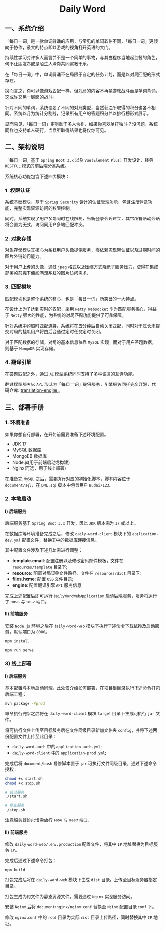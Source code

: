 <h1 align="center">Daily Word</h1>

## 一、系统介绍

「每日一词」是一款单词背诵的应用，与常见的单词软件不同，「每日一词」更倾向于协作，最大的特点即以游戏的视角打开英语的大门。

持续性学习对许多人而言并不是一个简单的事物，与其由程序当地起监督的角色，何不让朋友亦或是陌生人与你共同寓教于乐。

在「每日一词」中，单词背诵不在局限于自定的任务计划，而是以对局匹配的形式存在。

换而言之，你可以像游戏匹配一样，但对局的内容不再是游戏战斗而是单词背诵，这或许又另一层面的战斗。

针对不同的单词，系统设定了不同的对局类型，当然获胜所取得的积分也各不相同。系统以月为统计分割线，记录所有用户的答题积分并以排行榜形式展示。

显而易见，「每日一词」更侧重于多人协作，如果你喜欢单打独斗？没问题，系统同样也支持单人硬行，当然所取得结果也将仅你可见。




## 二、架构说明
「每日一词」基于 `Spring Boot 3.x` 以及 `Vue(Element-Plus)` 开发设计，经典 `RESTFUL` 模式的前后端分离系统。

系统核心功能包含下述四大模块：

### 1. 权限认证
系统基础模块，基于 `Spring Security` 设计的认证管理功能，包含注册登录功能，完整实现资源访问的权限控制。

同时，系统实现了用户多端同时在线限制，当新登录会话建立，其它所有活动会话将会置为无效，访问同用户多端匹配冲突。


### 2. 对象存储
对象存储模块其核心为系统用户头像提供服务，零依赖实现带认证以及过期时间的图片外链访问能力。

对于用户上传的头像，通过 `jpeg` 格式以及压缩方式降低了服务压力，使得在集成部署的前提下便能满足系统的图片访问需求。


### 3. 匹配模块
匹配模块也是整个系统的核心，也是「每日一词」所突出的一大特点。

在设计上为了达到实时的匹配，采用 `Netty Websocket` 作为匹配服务核心，得益于 `Netty` 强大的性能，为系统的对局匹配功能提供了可靠保障。

针对系统中的超时匹配连接，系统将在五分钟后自动关闭匹配，同时对于过长未提交对局的挂机用户将由后台通过定时任务定时关闭。

对于匹配数据的存储，对局的基本信息依靠 `MySQL` 实现，而对于用户答题数据，则基于 `MongoDB` 实现存储。


### 4. 翻译引擎
在答题匹配之外，通过 `AI` 模型系统同时支持了多种语言的互译功能。

翻译模型服务以 `API` 形式为「每日一词」提供服务，引擎服务同样完全开源，代码仓库: [translation-engine
](https://github.com/great-jin/translation-engine)。




## 三、部署手册
### 1. 环境准备
如果你想自行部署，在开始前需要准备下述环境配置。

- JDK 17
- MySQL 数据库
- MongoDB 数据库
- Node.js(用于前端启动或构建)
- Nginx(可选，用于线上部署)

在准备完 `MySQL` 之后，需要执行对应的初始化脚本，脚本内容位于 `document/sql`，在 `DML.sql` 脚本中包含用户 `Budai/123`。



### 2. 本地启动
#### Ⅰ) 后端服务
后端服务基于 `Spring Boot 3.x` 开发，因此 `JDK` 版本需为 `17` 或以上。

在数据库等环境准备完成之后，修改 `daily-word-client` 模块下的 `application-dev.yml` 配置文件，替换其中的数据库连接信息。

其中配置文件涉及下述几处需进行调整：

- **template.email**: 配置注册以及修改密码邮件模板，文件在 `resources/template` 目录下;
- **resource**: 配置对局词典文件路径，文件在 `resources/dict` 目录下;
- **files.home**: 配置 `OSS` 文件目录;
- **engine**: 配置翻译引擎 `API` 服务信息;

完成上述配置后即可运行 `DailyWordWebApplication` 启动后端服务，服务将运行于 `9056` 与 `9057` 端口。


#### Ⅱ) 前端服务
安装 `Node.js` 环境之后在 `daily-word-web` 模块下执行下述命令下载依赖及启动服务，默认端口为 `8080`。
```bash
npm install

npm run serve
```


### 3) 线上部署
#### Ⅰ) 后端服务
基本配置与本地启动同理，此处仅介绍如何部署，在项目根目录执行下述命令打包后端工程：
```bash
mvn package -Pprod 
```

命令执行完毕之后将在 `daily-word-client` 模块 `target` 目录下生成可执行 `jar` 文件。

将可执行文件上传至目标服务后在文件同级目录新加文件夹 `config`，并将下述两份配置文件上传至此目录：

- `daily-word-auth` 中的 `application-auth.yml`;
- `daily-word-client` 中的 `application-prod.yml`;

完成后将 `document/bash` 启停脚本置于 `jar` 可执行文件同级目录，通过下述命令授权：
```bash
chmod +x start.sh
chmod +x stop.sh

# 启动服务
./start.sh

# 停止服务
./stop.sh
```

注意服务器防火墙需放行 `9056` 与 `9057` 端口。


#### Ⅱ) 前端服务
修改 `daily-word-web/.env.production` 配置文件，将其中 `IP` 地址替换为目标服务 `IP`。

完成后通过下述命令打包：
```bash
npm build
```

打包完成后将在 `daily-word-web` 模块下生成 `dist` 目录，上传至目标服务器指定目录。

打包生成为的文件为静态资源文件，需要通过 `Nginx` 实现服务访问。

安装 `Nginx` 后将 `document/nginx/nginx.conf` 替换至 `Nginx` 配置目录 `conf` 下。

修改 `nginx.conf` 中的 `root` 目录为实际 `dist` 目录上传路径，同时替换其中 `IP` 地址。
